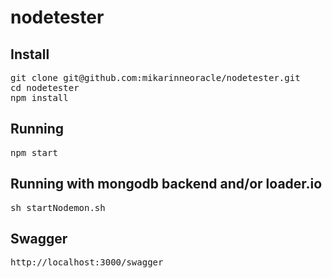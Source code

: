 # nodetester

## Install
<pre>
git clone git@github.com:mikarinneoracle/nodetester.git
cd nodetester
npm install
</pre>

## Running
<pre>npm start</pre>

## Running with mongodb backend and/or loader.io
<pre>sh startNodemon.sh</pre>

## Swagger
<pre>http://localhost:3000/swagger</pre>
